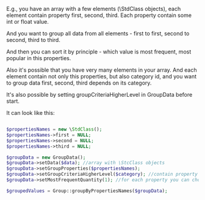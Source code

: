E.g., you have an array with a few elements (\StdClass objects), each element contain property
first, second, third. Each property contain some int or float value.

And you want to group all data from all elements - first to first, second to second, third to third.

And then you can sort it by principle - which value is most frequent, most popular in
this properties.

Also it's possible that you have very many elements in your array. And each element
contain not only this properties, but also category id, and you want to group data
first, second, third depends on its category.

It's also possible by setting groupCriteriaHigherLevel in GroupData before start.

It can look like this:

```php

$propertiesNames = new \StdClass();  
$propertiesNames->first = NULL;  
$propertiesNames->second = NULL;  
$propertiesNames->third = NULL;  

$groupData = new GroupData();  
$groupData->setData($data); //array with \StcClass objects  
$groupData->setGroupProperties($propertiesNames);  
$groupData->setGroupCriteriaHigherLevel($category); //contain property name 'category'  
$groupData->setMostFrequentQuantity(1); //for each property you can choose quantity of returns most frequent values  

$groupedValues = Group::groupByPropertiesNames($groupData);  

```
